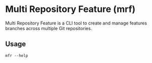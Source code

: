 # Multi Repository Feature (mrf)

Multi Repository Feature is a CLI tool to create and manage features branches across multiple Git repositories.

## Usage

```shell
mfr --help
```